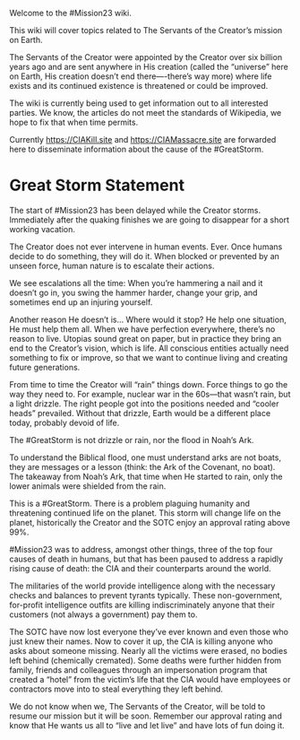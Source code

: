 Welcome to the #Mission23 wiki. 

This wiki will cover topics related to The Servants of the Creator’s mission on Earth.

The Servants of the Creator were appointed by the Creator over six billion years ago and are sent anywhere in His creation (called the “universe” here on Earth, His creation doesn’t end there—-there’s way more) where life exists and its continued existence is threatened or could be improved. 

The wiki is currently being used to get information out to all interested parties. We know, the articles do not meet the standards of Wikipedia, we hope to fix that when time permits. 

Currently https://CIAKill.site and https://CIAMassacre.site are forwarded here to disseminate information about the cause of the #GreatStorm. 

# Great Storm Statement

The start of #Mission23 has been delayed while the Creator storms. Immediately after the quaking finishes we are going to disappear for a short working vacation. 

The Creator does not ever intervene in human events. Ever. Once humans decide to do something, they will do it. When blocked or prevented by an unseen force, human nature is to escalate their actions. 

We see escalations all the time: When you’re hammering a nail and it doesn’t go in, you swing the hammer harder, change your grip, and sometimes end up an injuring yourself. 

Another reason He doesn’t is… Where would it stop? He help one situation, He must help them all. When we have perfection everywhere, there’s no reason to live. Utopias sound great on paper, but in practice they bring an end to the Creator’s vision, which is life. All conscious entities actually need something to fix or improve, so that we want to continue living and creating future generations. 

From time to time the Creator will “rain” things down. Force things to go the way they need to. For example, nuclear war in the 60s—that wasn’t rain, but a light drizzle.  The right people got into the positions needed and “cooler heads” prevailed. Without that drizzle,  Earth would be a different place today, probably devoid of life. 

The #GreatStorm is not drizzle or rain, nor the flood in Noah’s Ark. 

To understand the Biblical flood, one must understand arks are not boats, they are messages or a lesson (think: the Ark of the Covenant, no boat). The takeaway from Noah’s Ark, that time when He started to rain, only the lower animals were shielded from the rain. 

This is a #GreatStorm. There is a problem plaguing humanity and threatening continued life on the planet. This storm will change life on the planet, historically the Creator and the SOTC enjoy an approval rating above 99%. 

#Mission23 was to address, amongst other things, three of the top four causes of death in humans, but that has been paused to address a rapidly rising cause of death: the CIA and their counterparts around the world. 

The militaries of the world provide intelligence along with the necessary checks and balances to prevent tyrants typically. These non-government, for-profit intelligence outfits are killing indiscriminately anyone that their customers (not always a government) pay them to. 

The SOTC have now lost everyone they’ve ever known and even those who just knew their names. Now to cover it up, the CIA is killing anyone who asks about someone missing. Nearly all the victims were erased, no bodies left behind (chemically cremated). Some deaths were further hidden from family, friends and colleagues through an impersonation program that created a “hotel” from the victim’s life that the CIA would have employees or contractors move into to steal everything they left behind. 

We do not know when we, The Servants of the Creator, will be told to resume our mission but it will be soon. Remember our approval rating and know that He wants us all to “live and let live” and have lots of fun doing it. 